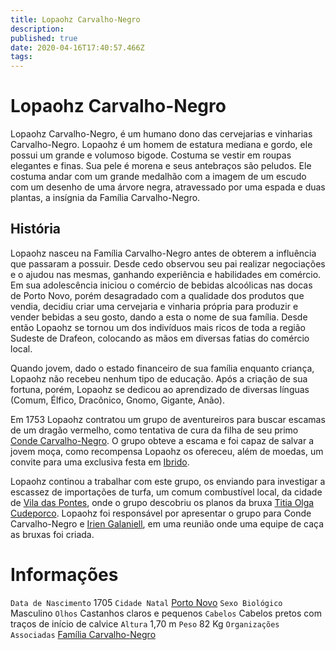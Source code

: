 ```yaml
---
title: Lopaohz Carvalho-Negro
description: 
published: true
date: 2020-04-16T17:40:57.466Z
tags: 
---
```


<!-- SUBTITLE: Visão geral sobre Lopaohz Carvalho-Negro -->

# Lopaohz Carvalho-Negro
Lopaohz Carvalho-Negro, é um humano dono das cervejarias e vinharias Carvalho-Negro. Lopaohz é um homem de estatura mediana e gordo, ele possui um grande e volumoso bigode. Costuma se vestir em roupas elegantes e finas. Sua pele é morena e seus antebraços são peludos. Ele costuma andar com um grande medalhão com a imagem de um escudo com um desenho de uma árvore negra, atravessado por uma espada e duas plantas, a insígnia da Família Carvalho-Negro.

## História

Lopaohz nasceu na Família Carvalho-Negro antes de obterem a influência que passaram a possuir. Desde cedo observou seu pai realizar negociações e o ajudou nas mesmas, ganhando experiência e habilidades em comércio. Em sua adolescência iniciou o comércio de bebidas alcoólicas nas docas de Porto Novo, porém desagradado com a qualidade dos produtos que vendia, decidiu criar uma cervejaria e vinharia própria para produzir e vender bebidas a seu gosto, dando a esta o nome de sua família. Desde então Lopaohz se tornou um dos indivíduos mais ricos de toda a região Sudeste de Drafeon, colocando as mãos em diversas fatias do comércio local.

Quando jovem, dado o estado financeiro de sua família enquanto criança, Lopaohz não recebeu nenhum tipo de educação. Após a criação de sua fortuna, porém, Lopaohz se dedicou ao aprendizado de diversas línguas (Comum, Élfico, Dracônico, Gnomo, Gigante, Anão).

Em 1753 Lopaohz contratou um grupo de aventureiros para buscar escamas de um dragão vermelho, como tentativa de cura da filha de seu primo [Conde Carvalho-Negro](http://localhost/individuos/conde-carvalho-negro#conde-carvalho-negro). O grupo obteve a escama e foi capaz de salvar a jovem moça, como recompensa Lopaohz os ofereceu, além de moedas, um convite para uma exclusiva festa em [Ibrido](http://localhost/lugares/emberez/ibrido#ibrido).

Lopaohz continou a trabalhar com este grupo, os enviando para investigar a escassez de importações de turfa, um comum combustível local, da cidade de [Vila das Pontes](http://localhost/lugares/plano-material/drafeon/sudeste-de-drafeon/vila-das-pontes#vila-das-pontes), onde o grupo descobriu os planos da bruxa [Titia Olga Cudeporco](http://localhost/individuos/titia-olga-cudeporco#titia-olga-cudeporco). Lopaohz foi responsável por apresentar o grupo para Conde Carvalho-Negro e [Irien Galaniell](http://localhost/individuos/irien-galaniell#irien-galaniell), em uma reunião onde uma equipe de caça as bruxas foi criada.

# Informações
`Data de Nascimento` 1705 
`Cidade Natal` [Porto Novo](http://localhost/lugares/plano-material/drafeon/sudeste-de-drafeon/porto-novo#porto-novo)
`Sexo Biológico` Masculino
`Olhos` Castanhos claros e pequenos
`Cabelos` Cabelos pretos com traços de início de calvice
`Altura` 1,70 m
`Peso` 82 Kg
`Organizações Associadas` [Família Carvalho-Negro](http://localhost/faccoes/faccoes-familiares/familia-carvalho-negro#familia-carvalho-negro)
